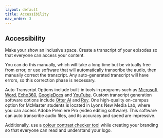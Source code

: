 ```yaml
---
layout: default
title: Accessibility
nav_order: 3
---
```

## Accessibility

Make your show an inclusive space. Create a transcript of your episodes so that everyone can access your content. 

You can do this manually, which will take a long time but be virtually free from error, or use software that will automatically transcribe the audio, then manually correct the transcript. Any auto-generated transcript will have errors, so this correction phase is necessary. 

Auto-Transcript Options include built-in tools in programs such as [Microsoft Word](https://shorturl.at/clqwC), [Echo360](https://echo360.ca/), [GoogleDocs](https://www.theverge.com/21368867/transcription-google-docs-live-transcribe-how-to-zoom) and [YouTube](https://www.youtube.com/).
Custom transcript generation software options include [Otter AI](https://otter.ai/) and [Rev](https://www.rev.com/). 
One high-quality on-campus option for McMaster students is located in Lyons New Media Lab, where you can access Adobe Premiere Pro (video editing software). This software can auto transcribe audio files, and its accuracy and speed are impressive. 

Additionally, use a [colour contrast checker tool](https://webaim.org/resources/contrastchecker/) while creating your branding so that everyone can read and understand your logo. 

